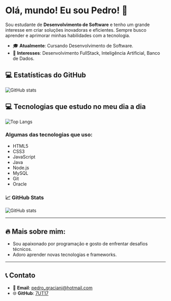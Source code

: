 # Olá, mundo! Eu sou Pedro! 👋

Sou estudante de **Desenvolvimento de Software** e tenho um grande interesse em criar soluções inovadoras e eficientes. Sempre busco aprender e aprimorar minhas habilidades com a tecnologia.

- 🎓 **Atualmente**: Cursando Desenvolvimento de Software.
- 💼 **Interesses**: Desenvolvimento FullStack, Inteligência Artificial, Banco de Dados.

## 💻 Estatísticas do GitHub

![GitHub stats](https://github-readme-stats.vercel.app/api?username=7UTI7&show_icons=true&count_private=true&hide_title=true&hide=prs)

## 💻 Tecnologias que estudo no meu dia a dia

![Top Langs](https://github-readme-stats.vercel.app/api/top-langs/?username=7UTI7&layout=compact&hide_title=true&hide=html)

### Algumas das tecnologias que uso:

- HTML5
- CSS3
- JavaScript
- Java
- Node.js
- MySQL
- Git
- Oracle

### 📈 GitHub Stats

![GitHub stats](https://github-readme-stats.vercel.app/api?username=7UTI7&show_icons=true&count_private=true)

---

## 🔥 Mais sobre mim:

- Sou apaixonado por programação e gosto de enfrentar desafios técnicos.
- Adoro aprender novas tecnologias e frameworks.

---

## 📞 Contato

- 📧 **Email**: [pedro_graciani@hotmail.com](mailto:pedro_graciani@hotmail.com)
- 🌐 **GitHub**: [7UT17](https://github.com/7UTI7)
